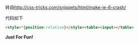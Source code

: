 转自<http://css-tricks.com/snippets/html/make-ie-6-crash/>

代码如下
``` html
<style>*{position:relative}</style><table><input></table>
```

**Just For Fun!**

